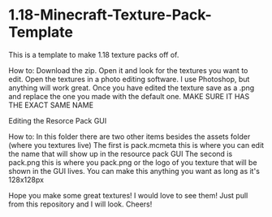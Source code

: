 # 1.18-Minecraft-Texture-Pack-Template
This is a template to make 1.18 texture packs off of. 

How to:
Download the zip.
Open it and look for the textures you want to edit. 
Open the textures in a photo editing software. I use Photoshop, but anything will work great.
Once you have edited the texture save as a .png and replace the one you made with the default one. MAKE SURE IT HAS THE EXACT SAME NAME 

Editing the Resorce Pack GUI

How to:
In this folder there are two other items besides the assets folder (where you textures live)
The first is pack.mcmeta this is where you can edit the name that will show up in the resource pack GUI
The second is pack.png this is where you pack.png or the logo of you texture that will be shown in the GUI lives. You can make this anything you want as long as it's 128x128px 

Hope you make some great textures! 
I would love to see them! Just pull from this repository and I will look.
Cheers!
